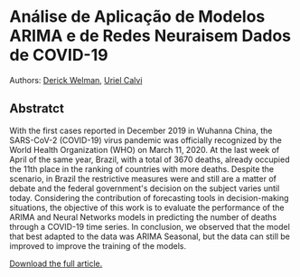 # Análise de Aplicação de Modelos ARIMA e de Redes Neuraisem Dados de COVID-19
Authors: [Derick Welman](https://github.com/derickwelman), [Uriel Calvi](https://github.com/urielcaire)

## Abstratct
With the first cases reported in December 2019 in Wuhanna China, the SARS-CoV-2 (COVID-19) virus pandemic was officially recognized by the World Health Organization (WHO) on March 11, 2020. At the last week of April of the same year, Brazil, with a total of 3670 deaths, already occupied the 11th place in the ranking of countries with more deaths. Despite the scenario, in Brazil the restrictive measures were and still are a matter of debate and the federal government's decision on the subject varies until today. Considering the contribution of forecasting tools in decision-making situations, the objective of this work is to evaluate the performance of the ARIMA and Neural Networks models in predicting the number of deaths through a COVID-19 time series. In conclusion, we observed that the model that best adapted to the data was ARIMA Seasonal, but the data can still be improved to improve the training of the models.

[Download the full article.](An_lise_de_Aplica__o_de_Modelos_ARIMA_e_de_Redes_Neurais_em_Dados_de_COVID_19.pdf)
